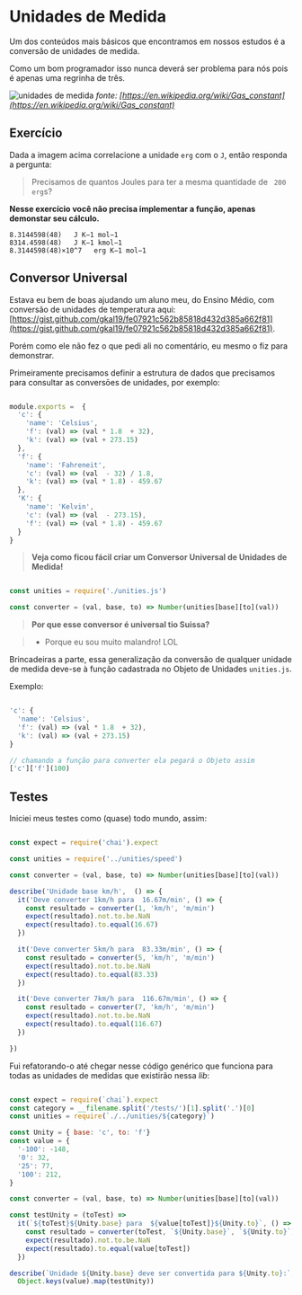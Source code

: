 # Unidades de Medida

Um dos conteúdos mais básicos que encontramos em nossos estudos é a conversão de unidades de medida.

Como um bom programador isso nunca deverá ser problema para nós pois é apenas uma regrinha de três.

![unidades de medida](http://i.imgur.com/0sZd2iX.png)
*fonte: [https://en.wikipedia.org/wiki/Gas_constant](https://en.wikipedia.org/wiki/Gas_constant)*

## Exercício

Dada a imagem acima correlacione a unidade `erg` com o `J`, então responda a pergunta:

> Precisamos de quantos Joules para ter a mesma quantidade de ` 200 erg`s?

**Nesse exercício você não precisa implementar a função, apenas demonstar seu cálculo.**

```
8.3144598(48)   J K−1 mol−1
8314.4598(48)   J K−1 kmol−1
8.3144598(48)×10^7   erg K−1 mol−1
```

## Conversor Universal


Estava eu bem de boas ajudando um aluno meu, do Ensino Médio, com conversão de 
unidades de temperatura aqui: [https://gist.github.com/gkal19/fe07921c562b85818d432d385a662f81](https://gist.github.com/gkal19/fe07921c562b85818d432d385a662f81).

Porém como ele não fez o que pedi ali no comentário, eu mesmo o fiz para demonstrar.

Primeiramente precisamos definir a estrutura de dados que precisamos para consultar 
as conversōes de unidades, por exemplo:

```js

module.exports =  { 
  'c': {
    'name': 'Celsius',
    'f': (val) => (val * 1.8  + 32),
    'k': (val) => (val + 273.15)
  },
  'f': {
    'name': 'Fahreneit',
    'c': (val) => (val  - 32) / 1.8,
    'k': (val) => (val * 1.8) - 459.67
  },
  'K': {
    'name': 'Kelvin',
    'c': (val) => (val  - 273.15),
    'f': (val) => (val * 1.8) - 459.67
  }
}

```


> **Veja como ficou fácil criar um Conversor Universal de Unidades de Medida!**

```js

const unities = require('./unities.js')

const converter = (val, base, to) => Number(unities[base][to](val))

```

> **Por que esse conversor é universal tio Suissa?**

> - Porque eu sou muito malandro! LOL


Brincadeiras a parte, essa generalização da conversão de qualquer unidade de medida 
deve-se à função cadastrada no Objeto de Unidades `unities.js`.

Exemplo:

```js

'c': {
  'name': 'Celsius',
  'f': (val) => (val * 1.8  + 32),
  'k': (val) => (val + 273.15)
}

// chamando a função para converter ela pegará o Objeto assim
['c']['f'](100)

```


## Testes


Iniciei meus testes como (quase) todo mundo, assim:

```js

const expect = require('chai').expect

const unities = require('../unities/speed')

const converter = (val, base, to) => Number(unities[base][to](val))

describe('Unidade base km/h',  () => {
  it('Deve converter 1km/h para  16.67m/min', () => {
    const resultado = converter(1, 'km/h', 'm/min')
    expect(resultado).not.to.be.NaN
    expect(resultado).to.equal(16.67)
  })

  it('Deve converter 5km/h para  83.33m/min', () => {
    const resultado = converter(5, 'km/h', 'm/min')
    expect(resultado).not.to.be.NaN
    expect(resultado).to.equal(83.33)
  })

  it('Deve converter 7km/h para  116.67m/min', () => {
    const resultado = converter(7, 'km/h', 'm/min')
    expect(resultado).not.to.be.NaN
    expect(resultado).to.equal(116.67)
  })

})

```

Fui refatorando-o até chegar nesse código genérico que funciona para todas 
as unidades de medidas que existirão nessa *lib*:

```js

const expect = require(`chai`).expect
const category = __filename.split('/tests/')[1].split('.')[0]
const unities = require(`./../unities/${category}`)

const Unity = { base: 'c', to: 'f'}
const value = {
  '-100': -148,
  '0': 32,
  '25': 77,
  '100': 212,
}

const converter = (val, base, to) => Number(unities[base][to](val))

const testUnity = (toTest) => 
  it(`${toTest}${Unity.base} para  ${value[toTest]}${Unity.to}`, () => {
    const resultado = converter(toTest, `${Unity.base}`, `${Unity.to}`)
    expect(resultado).not.to.be.NaN
    expect(resultado).to.equal(value[toTest])
  })

describe(`Unidade ${Unity.base} deve ser convertida para ${Unity.to}:`,  () => 
  Object.keys(value).map(testUnity))

```

